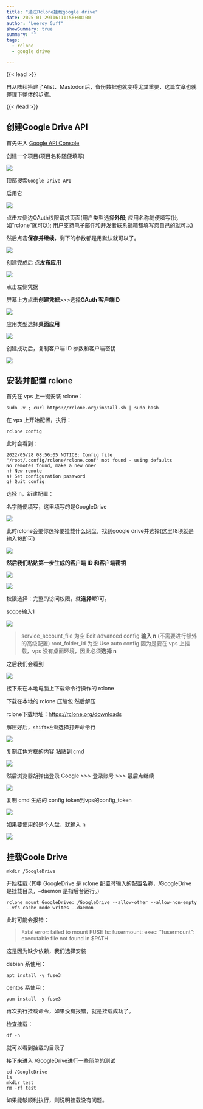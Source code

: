 ```yaml
---
title: "通过Rclone挂载google drive"
date: 2025-01-29T16:11:56+08:00
author: "Leeroy Guff"
showSummary: true
summary: ""
tags:
  - rclone
  - google drive

---
```


{{< lead >}}

自从陆续搭建了Alist、Mastodon后，备份数据也就变得尤其重要，这篇文章也就整理下整体的步骤。

{{< /lead >}}

## 创建Google Drive API

首先进入 [Google API Console](https://console.developers.google.com)

创建一个项目(项目名称随便填写)

![](https://ab712dd.webp.li/2022-10-26_14-09-19.png)

顶部搜索`Google Drive API`

启用它

![](https://ab712dd.webp.li/2022-10-26_14-20-07.png)

点击左侧边OAuth权限请求页面(用户类型选择**外部**; 应用名称随便填写(比如“rclone”就可以); 用户支持电子邮件和开发者联系邮箱都填写您自己的就可以)

然后点击**保存并继续**，剩下的参数都是用默认就可以了。

![](https://ab712dd.webp.li/Snipaste_2025-01-29_16-23-54.png)

创建完成后 点**发布应用**

![](https://ab712dd.webp.li/2022-10-26_14-38-11.png)

点击左侧凭据

屏幕上方点击**创建凭据**>>>选择**OAuth 客户端ID**

![](https://ab712dd.webp.li/2022-10-26_14-40-30.png)

应用类型选择**桌面应用**

![](https://ab712dd.webp.li/2022-10-26_14-42-12.png)

创建成功后，复制客户端 ID 参数和客户端密钥

![](https://ab712dd.webp.li/2022-10-26_14-44-27.png)

## 安装并配置 rclone

首先在 vps 上一键安装 rclone：

```
sudo -v ; curl https://rclone.org/install.sh | sudo bash
```

在 vps 上开始配置，执行：

```
rclone config
```

此时会看到：

```
2022/05/28 08:56:05 NOTICE: Config file "/root/.config/rclone/rclone.conf" not found - using defaults
No remotes found, make a new one?
n) New remote
s) Set configuration password
q) Quit config
```

选择 n，新建配置：

名字随便填写，这里填写的是GoogleDrive

![](https://ab712dd.webp.li/2022-10-26_13-34-15.png)

此时rclone会要你选择要挂载什么网盘，找到google drive并选择(这里18项就是 输入18即可)

![](https://ab712dd.webp.li/2022-10-26_13-45-02.png)

**然后我们粘贴第一步生成的客户端 ID 和客户端密钥**

![](https://ab712dd.webp.li/2022-10-26_14-48-38.png)

![](https://ab712dd.webp.li/2022-10-26_14-49-23.png)

权限选择：完整的访问权限，就**选择1**即可。

scope输入1

![](https://ab712dd.webp.li/2022-10-26_14-52-11.png)

> ser­vice_ac­coun­t_­file 为空
> Edit ad­vanced con­fig **输入 n** (不需要进行额外的高级配置)
> root_­fold­er_id 为空
> Use auto con­fig 因为是要在 vps 上挂载，vps 没有桌面环境，因此必须**选择 n**

之后我们会看到

![](https://ab712dd.webp.li/2022-10-26_14-55-51.png)

接下来在本地电脑上下载命令行操作的 rclone

下载在本地的 rclone 压缩包 然后解压

rclone下载地址：https://rclone.org/downloads

解压好后，`shift+左键`选择打开命令行

![](https://ab712dd.webp.li/Snipaste_2025-01-29_16-32-25.png)

复制红色方框的内容 粘贴到 cmd

![](https://ab712dd.webp.li/2022-10-26_14-55-75.png)

然后浏览器胡弹出登录 Google >>> 登录账号 >>> 最后点继续

![](https://ab712dd.webp.li/2022-10-26_15-07-28.png)

复制 cmd 生成的 con­fig to­ken到vps的config_token

![](https://ab712dd.webp.li/Snipaste_2025-01-29_16-23-54.png)

如果要使用的是个人盘，就输入 n

![](https://ab712dd.webp.li/2022-10-26_15-11-58.png)

## 挂载Goole Drive

```none
mkdir /GoogleDrive
```

开始挂载 (其中 GoogleDrive 是 rclone 配置时输入的配置名称，/GoogleDrive 是挂载目录，–dae­mon 是指后台运行。)

```none
rclone mount GoogleDrive: /GoogleDrive --allow-other --allow-non-empty --vfs-cache-mode writes --daemon
```

此时可能会报错：

> Fa­tal er­ror: failed to mount FUSE fs: fuser­mount: exec: "fuser­mount": ex­e­cutable file not found in $PATH

这是因为缺少依赖，我们选择安装

debian 系使用：

```
apt install -y fuse3
```

centos 系使用：

```
yum install -y fuse3
```

再次执行挂载命令，如果没有报错，就是挂载成功了。

检查挂载：

```
df -h
```

就可以看到挂载的目录了

接下来进入 /GoogleDrive进行一些简单的测试

```
cd /GoogleDrive
ls
mkdir test
rm -rf test
```

如果能够顺利执行，则说明挂载没有问题。